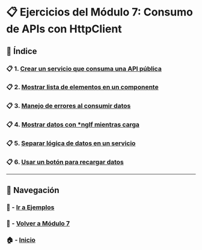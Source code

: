 # 📋 Ejercicios del Módulo 7: Consumo de APIs con HttpClient

## 📌 Índice

### 📋 1. [Crear un servicio que consuma una API pública](./Enunciados/Ejercicio_1.md)
### 📋 2. [Mostrar lista de elementos en un componente](./Enunciados/Ejercicio_2.md)
### 📋 3. [Manejo de errores al consumir datos](./Enunciados/Ejercicio_3.md)
### 📋 4. [Mostrar datos con *ngIf mientras carga](./Enunciados/Ejercicio_4.md)
### 📋 5. [Separar lógica de datos en un servicio](./Enunciados/Ejercicio_5.md)
### 📋 6. [Usar un botón para recargar datos](./Enunciados/Ejercicio_6.md)

---

## 🔁 Navegación

### 🧪 - [Ir a Ejemplos](../Ejemplos/README.md)

### 📘 - [Volver a Módulo 7](../Modulo_7.md)

### 🏠 - [Inicio](../../../README.md)

